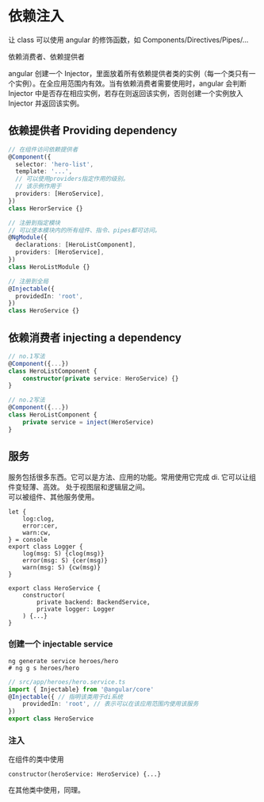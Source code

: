 # 依赖注入

让 class 可以使用 angular 的修饰函数，如 Components/Directives/Pipes/...

依赖消费者、依赖提供者

angular 创建一个 Injector，里面放着所有依赖提供者类的实例（每一个类只有一个实例）。在全应用范围内有效。当有依赖消费者需要使用时，angular 会判断 Injector 中是否存在相应实例，若存在则返回该实例，否则创建一个实例放入 Injector 并返回该实例。

## 依赖提供者 Providing dependency

```ts
// 在组件访问依赖提供者
@Component({
  selector: 'hero-list',
  template: '...',
  // 可以使用providers指定作用的级别。
  // 该示例作用于
  providers: [HeroService],
})
class HerorService {}

// 注册到指定模块
// 可以使本模块内的所有组件、指令、pipes都可访问。
@NgModule({
  declarations: [HeroListComponent],
  providers: [HeroService],
})
class HeroListModule {}

// 注册到全局
@Injectable({
  providedIn: 'root',
})
class HeroService {}
```

## 依赖消费者 injecting a dependency

```ts
// no.1写法
@Component({...})
class HeroListComponent {
    constructor(private service: HeroService) {}
}

// no.2写法
@Component({...})
class HeroListComponent {
    private service = inject(HeroService)
}
```

## 服务

服务包括很多东西。它可以是方法、应用的功能。常用使用它完成 di.
它可以让组件变轻薄、高效。
处于视图层和逻辑层之间。  
可以被组件、其他服务使用。

```
let {
    log:clog,
    error:cer,
    warn:cw,
} = console
export class Logger {
    log(msg: S) {clog(msg)}
    error(msg: S) {cer(msg)}
    warn(msg: S) {cw(msg)}
}

export class HeroService {
    constructor(
        private backend: BackendService,
        private logger: Logger
    ) {...}
}
```

### 创建一个 injectable service

```shell
ng generate service heroes/hero
# ng g s heroes/hero
```

```ts
// src/app/heroes/hero.service.ts
import { Injectable} from '@angular/core'
@Injectable({ // 指明该类用于di系统
    providedIn: 'root', // 表示可以在该应用范围内使用该服务
})
export class HeroService
```

### 注入

在组件的类中使用

```
constructor(heroService: HeroService) {...}
```

在其他类中使用，同理。
